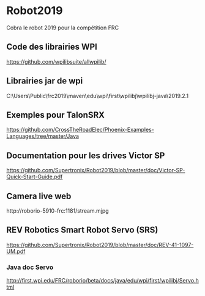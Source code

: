 # Robot2019
Cobra le robot 2019 pour la compétition FRC

## Code des librairies WPI
https://github.com/wpilibsuite/allwpilib/

## Librairies jar de wpi
C:\Users\Public\frc2019\maven\edu\wpi\first\wpilibj\wpilibj-java\2019.2.1

## Exemples pour TalonSRX
https://github.com/CrossTheRoadElec/Phoenix-Examples-Languages/tree/master/Java 

## Documentation pour les drives Victor SP
https://github.com/Supertronix/Robot2019/blob/master/doc/Victor-SP-Quick-Start-Guide.pdf

## Camera live web
http://roborio-5910-frc:1181/stream.mjpg

## REV Robotics Smart Robot Servo (SRS) 
https://github.com/Supertronix/Robot2019/blob/master/doc/REV-41-1097-UM.pdf

### Java doc Servo
http://first.wpi.edu/FRC/roborio/beta/docs/java/edu/wpi/first/wpilibj/Servo.html
